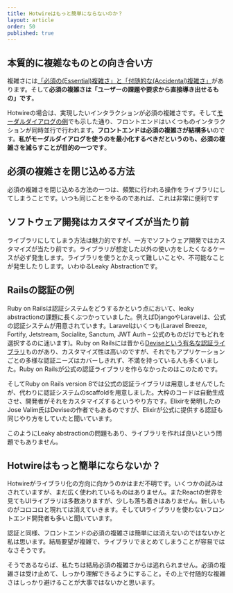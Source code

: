 ```yaml
---
title: Hotwireはもっと簡単にならないのか？
layout: article
order: 50
published: true
---
```


## 本質的に複雑なものとの向き合い方

複雑さには[「必須の(Essential)複雑さ」と「付随的な(Accidental)複雑さ」](https://tech.uzabase.com/entry/2021/05/20/141950)があります。そして**必須の複雑さは「ユーザーの課題や要求から直接導き出せるもの」です**。

Hotwireの場合は、実現したいインタラクションが必須の複雑さです。そして[モーダルダイアログの例](http://localhost:3000/examples/modal/modal-show-with-animation#points-to-consider)でも示した通り、フロントエンドはいくつものインタラクションが同時並行で行われます。**フロントエンドは必須の複雑さが結構多い**のです。**私がモーダルダイアログを使うのを最小化するべきだというのも、必須の複雑さを減らすことが目的の一つです**。

## 必須の複雑さを閉じ込める方法

必須の複雑さを閉じ込める方法の一つは、頻繁に行われる操作をライブラリにしてしまうことです。いつも同じことをやるのであれば、これは非常に便利です

## ソフトウェア開発はカスタマイズが当たり前

ライブラリにしてしまう方法は魅力的ですが、一方でソフトウェア開発ではカスタマイズが当たり前です。ライブラリが想定した以外の使い方をしたくなるケースが必ず発生します。ライブラリを使うとかえって難しいことや、不可能なことが発生したりします。いわゆるLeaky Abstractionです。

## Railsの認証の例

Ruby on Railsは認証システムをどうするかという点において、leaky abstractionの課題に長くぶつかっていました。例えばDjangoやLaravelは、公式の認証システムが用意されています。Laravelはいくつも(Laravel Breeze, Fortify, Jetstream, Socialite, Sanctum, JWT Auth – 公式のものだけでもどれを選択するのに迷います)。Ruby on Railsには昔から[Deviseという有名な認証ライブラリ](https://github.com/heartcombo/devise)ものがあり、カスタマイズ性は高いのですが、それでもアプリケーションごとの多様な認証ニーズはカバーしきれず、不満を持っている人も多くいました。Ruby on Railsが公式の認証ライブラリを作らなかったのはこのためです。

そしてRuby on Rails version 8では公式の認証ライブラリは用意しませんでしたが、代わりに認証システムのscaffoldを用意しました。大枠のコードは自動生成させ、開発者がそれをカスタマイズするというやり方です。Elixirを発明したのJose Valim氏はDeviseの作者でもあるのですが、Elixirが公式に提供する認証も同じやり方をしていたと聞いています。

このようにLeaky abstractionの問題もあり、ライブラリを作れば良いという問題でもありません。

## Hotwireはもっと簡単にならないか？

Hotwireがライブラリ化の方向に向かうのかはまだ不明です。いくつかの試みはされていますが、まだ広く使われているものはありません。またReactの世界を見てもUIライブラリは多数ありますが、少しも落ち着きはありません。新しいものがコロコロと現れては消えていきます。そしてUIライブラリを使わないフロントエンド開発者も多いと聞いています。

認証と同様、フロントエンドの必須の複雑さは簡単には消えないのではないかと私は思います。結局要望が複雑で、ライブラリでまとめてしまうことが容易ではなさそうです。

そうであるならば、私たちは結局必須の複雑さからは逃れられません。必須の複雑さは受け止めて、しっかり理解できるようにすること。その上で付随的な複雑さはしっかり避けることが大事ではないかと思います。
